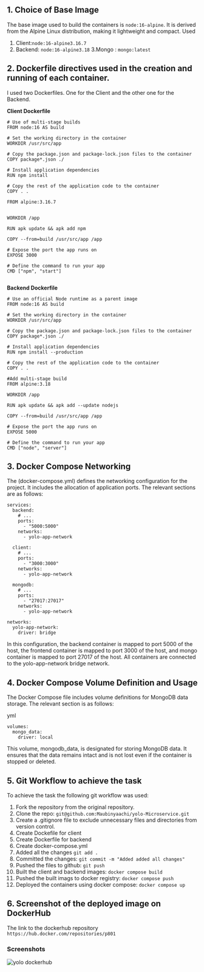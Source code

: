 ## 1. Choice of Base Image
 The base image used to build the containers is `node:16-alpine`. It is derived from the Alpine Linux distribution, making it lightweight and compact. 
 Used 
 1. Client:`node:16-alpine3.16.7`
 2. Backend: `node:16-alpine3.18`
 3.Mongo : `mongo:latest `
       

## 2. Dockerfile directives used in the creation and running of each container.
 I used two Dockerfiles. One for the Client and the other one for the Backend.

**Client Dockerfile**

```
# Use of multi-stage builds
FROM node:16 AS build

# Set the working directory in the container
WORKDIR /usr/src/app

# Copy the package.json and package-lock.json files to the container
COPY package*.json ./

# Install application dependencies
RUN npm install

# Copy the rest of the application code to the container
COPY . .

FROM alpine:3.16.7


WORKDIR /app

RUN apk update && apk add npm

COPY --from=build /usr/src/app /app

# Expose the port the app runs on
EXPOSE 3000

# Define the command to run your app
CMD ["npm", "start"]


```
**Backend Dockerfile**

```
# Use an official Node runtime as a parent image
FROM node:16 AS build

# Set the working directory in the container
WORKDIR /usr/src/app

# Copy the package.json and package-lock.json files to the container
COPY package*.json ./

# Install application dependencies
RUN npm install --production

# Copy the rest of the application code to the container
COPY . .

#Add multi-stage build
FROM alpine:3.18

WORKDIR /app

RUN apk update && apk add --update nodejs

COPY --from=build /usr/src/app /app

# Expose the port the app runs on
EXPOSE 5000

# Define the command to run your app
CMD ["node", "server"]

```

## 3. Docker Compose Networking
The (docker-compose.yml) defines the networking configuration for the project. It includes the allocation of application ports. The relevant sections are as follows:


```
services:
  backend:
    # ...
    ports:
      - "5000:5000"
    networks:
      - yolo-app-network

  client:
    # ...
    ports:
      - "3000:3000"
    networks:
      - yolo-app-network
  
  mongodb:
    # ...
    ports:
      - "27017:27017"
    networks:
      - yolo-app-network

networks:
  yolo-app-network:
    driver: bridge
```
In this configuration, the backend container is mapped to port 5000 of the host, the frontend container is mapped to port 3000 of the host, and mongo container is mapped to port 27017 of the host. All containers are connected to the yolo-app-network bridge network.


## 4.  Docker Compose Volume Definition and Usage
The Docker Compose file includes volume definitions for MongoDB data storage. The relevant section is as follows:

yml

```
volumes:
  mongo_data:  
    driver: local

```
This volume, mongodb_data, is designated for storing MongoDB data. It ensures that the data remains intact and is not lost even if the container is stopped or deleted.

## 5. Git Workflow to achieve the task

To achieve the task the following git workflow was used:

1. Fork the repository from the original repository.
2. Clone the repo: `git@github.com:Maubinyaachi/yolo-Microservice.git`
3. Create a .gitignore file to exclude unnecessary     files and directories from version control.
4. Create Dockefile for client
5. Create Dockerfile for backend
6. Create docker-compose.yml 
7. Added all the changes
`git add .`
8. Committed the changes:
`git commit -m "Added added all changes"`
9. Pushed the files to github:
`git push `
10. Built the client and backend images:
`docker compose build`
11. Pushed the built imags to docker registry:
`docker compose push`
12. Deployed the containers using docker compose:
`docker compose up`

## 6. Screenshot of the deployed image on DockerHub

The link to the dockerhub repository
`https://hub.docker.com/repositories/p801`

### Screenshots
![yolo dockerhub](https://github.com/user-attachments/assets/2131ae76-ec64-40c2-9d9a-ea4feed0dde6)


